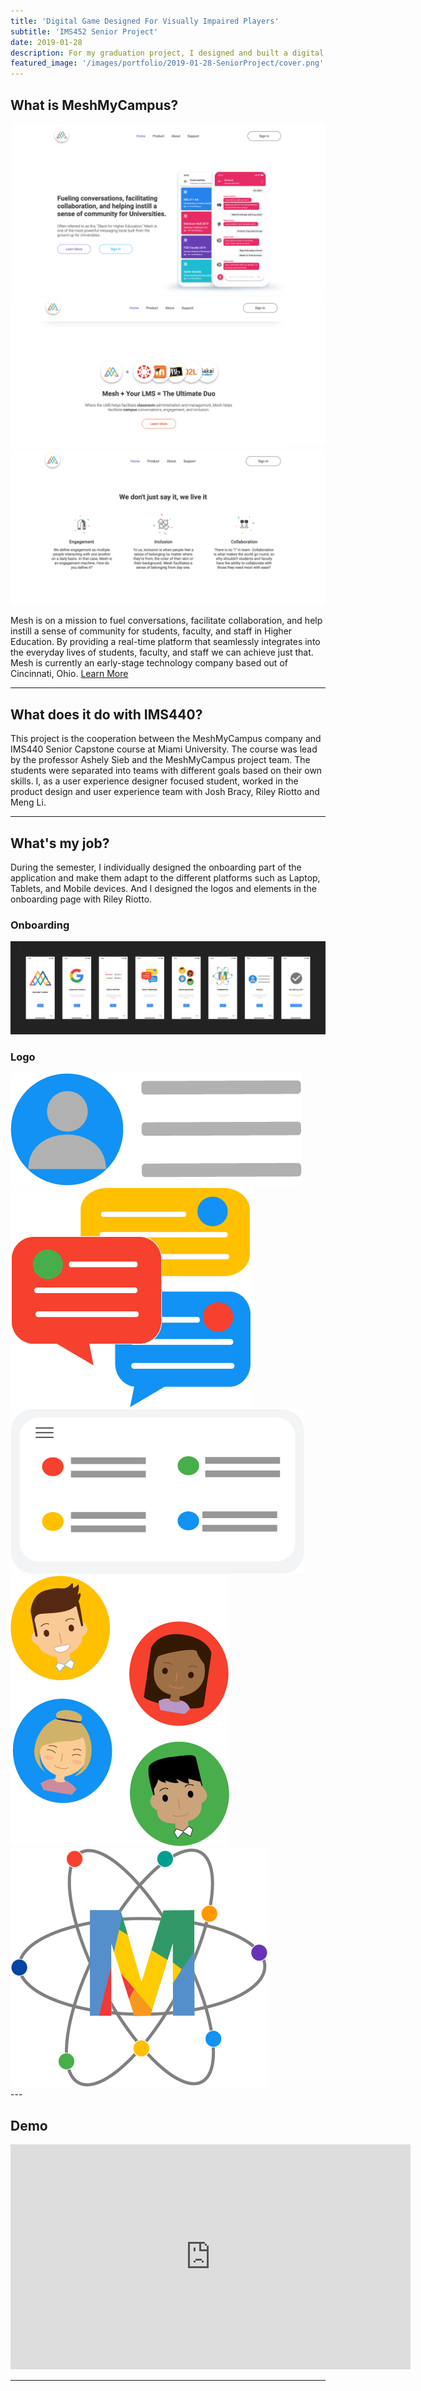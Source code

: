 ```yaml
---
title: 'Digital Game Designed For Visually Impaired Players'
subtitle: 'IMS452 Senior Project'
date: 2019-01-28
description: For my graduation project, I designed and built a digital game for visually imparied players.
featured_image: '/images/portfolio/2019-01-28-SeniorProject/cover.png'
---
```




## What is MeshMyCampus?

<div class="gallery" data-columns="1">
	<img src="/images/portfolio/2018-09-01-InternProject/MeshIntro1.png">
	<img src="/images/portfolio/2018-09-01-InternProject/MeshIntro2.png">
    <img src="/images/portfolio/2018-09-01-InternProject/MeshIntro3.png">
</div>

Mesh is on a mission to fuel conversations, facilitate collaboration, and help instill a sense of community for students, faculty, and staff in Higher Education. By providing a real-time platform that seamlessly integrates into the everyday lives of students, faculty, and staff we can achieve just that. Mesh is currently an early-stage technology company based out of Cincinnati, Ohio. <a href="https://meshmycampus.com">Learn More</a>

---

## What does it do with IMS440?

This project is the cooperation between the MeshMyCampus company and IMS440 Senior Capstone course at Miami University. The course was lead by the professor Ashely Sieb and the MeshMyCampus project team. The students were separated into teams with different goals based on their own skills. I, as a user experience designer focused student, worked in the product design and user experience team with Josh Bracy, Riley Riotto and Meng Li.

---

## What's my job?

During the semester, I individually designed the onboarding part of the application and make them adapt to the different platforms such as Laptop, Tablets, and Mobile devices. And I designed the logos and elements in the onboarding page with Riley Riotto.

### Onboarding

<div class="gallery" data-columns="1">
	<img src="/images/portfolio/2018-09-01-InternProject/OnboardingMobile2.png">
</div>

### Logo

<div class="gallery" data-columns="4">
    <img src="/images/portfolio/2018-09-01-InternProject/MeshOnBoardingProfile.png">
    <img src="/images/portfolio/2018-09-01-InternProject/MeshOnBoardingDM.png">
    <img src="/images/portfolio/2018-09-01-InternProject/MeshOnBoardingFeed.png">
    <img src="/images/portfolio/2018-09-01-InternProject/MeshOnBoardingGroup.png">
    <img src="/images/portfolio/2018-09-01-InternProject/MeshOnBoardingCommunity.png">
 
    
    
</div>
---

## Demo

<iframe src="http://puo51diay.bkt.clouddn.com/Onboarding_Mobile_Draft2.mp4" width="640" height="360" frameborder="0" allowfullscreen></iframe>

---